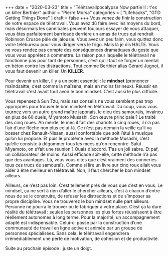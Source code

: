 +++
date        = "2020-03-23"
title       = "Télétravailpocalypse Now partie II : t'es un killer Berthier"
author      = "Pierre Morsa"
categories  = [ "Lifehacks", "GTD Getting Things Done" ]
draft       = false
+++
Vous venez de finir la construction de votre espace de télétravail. Vous avez dû faire avec les moyens du bord, mais désormais les cannibales peuvent toujours essayer de vous attaquer, vous êtes parfaitement barricadé derrière un amas de trucs qui rendrait Robinson Crusoe pâle de jalousie. Vous avez un peu faim, vous quittez donc votre télébureau pour vous diriger vers le frigo. Mais là je dis HALTE. Vous ne vous rendez pas compte des conséquences dramatiques du geste que vous vous apprêtez à commettre. La raison pour laquelle le télétravail ne fonctionne pas pour tant de personnes, c’est qu’il faut se forger un mental en béton contre les distractions. Tout comme Berthier alias Gérard Jugnot, il vous faut devenir un killer. Un **KILLER**.

Pour devenir un killer, il y a un point essentiel : le **mindset** (prononcer maïndsaitte, c’est comme la maïzena, mais en moins farineux). Réussir en télétravail c’est avant tout avoir le bon mindset. C’est aussi le plus difficile.

Vous repensez à Sun Tzu, mais ses conseils ne vous semblent pas trop appropriés pour trouver le bon mindset en télétravail. Du coup, vous vous tournez vers un autre grand maître japonais, le dieu des samouraïs, invaincu en plus de 60 duels, Miyamoto Musashi. Son œuvre principale ? Le traité des cinq roues. Ah merde, le mec il fait des chariots à cinq roues, il n’a pas l’air d’une flèche non plus celui-là. Ce n’est pas demain la veille qu’il va bosser chez Renault-Nissan, aussi confortable que soit l’étui à musique qu’on lui propose. Et puis le problème avec la méthode Musashi, c’est qu’elle consiste à dégommer tous les mecs qu’on rencontre. Salut Miyamoto, on s’fait une réunion ? Ouais d’accord. T’as un joli sabre. Et paf, un collaborateur de moins. Aussi efficace soit-elle, cette méthode n’a pas que des avantages. Là, vous vous dites que c’est vraiment des conneries tous ces trucs de samouraïs. Comme si lire un livre sur cinq roux allait vous aider à être meilleur en télétravail. Non, il faut chercher le bon mindset ailleurs.

Ailleurs, ce n’est pas loin. C’est tellement près de vous que c’est en vous. Le mindset, ça ne sert à rien d’aller le chercher ailleurs, c’est à chacun d’entre nous de se le construire, de refuser les distractions et de s’imposer sa propre discipline. Vous ne trouverez le bon mindset nulle part ailleurs. Personne ne pourra le trouver ou le fabriquer à votre place. C’est ça la dure réalité du télétravail : seules les personnes les plus fortes réussissent à être réellement autonomes à long terme. Pour la majorité, un accompagnement adapté est indispensable. Celui-ci passe par la construction d’une communauté de travail en ligne active et animée par un groupe de personnes spécialisées. Sans cela, le télétravail engendrera irrémédiablement une perte de motivation, de cohésion et de productivité.

Suite au prochain épisode : juste un doigt.
